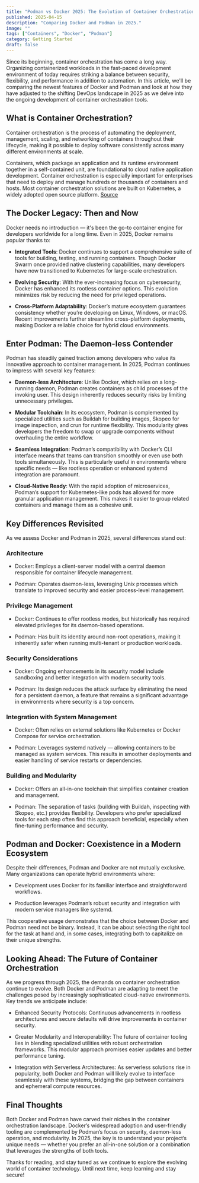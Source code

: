 ```yaml
---
title: "Podman vs Docker 2025: The Evolution of Container Orchestration"
published: 2025-04-15
description: "Comparing Docker and Podman in 2025."
image: ""
tags: ["Containers", "Docker", "Podman"]
category: Getting Started
draft: false
---
```


Since its beginning, container orchestration has come a long way. Organizing containerized workloads in the fast-paced development environment of today requires striking a balance between security, flexibility, and performance in addition to automation. In this article, we'll be comparing the newest features of Docker and Podman and look at how they have adjusted to the shifting DevOps landscape in 2025 as we delve into the ongoing development of container orchestration tools.

## What is Container Orchestration?

Container orchestration is the process of automating the deployment, management, scaling, and networking of containers throughout their lifecycle, making it possible to deploy software consistently across many different environments at scale.

Containers, which package an application and its runtime environment together in a self-contained unit, are foundational to cloud native application development. Container orchestration is especially important for enterprises that need to deploy and manage hundreds or thousands of containers and hosts. Most container orchestration solutions are built on Kubernetes, a widely adopted open source platform. [Source](https://www.redhat.com/en/topics/containers/what-is-container-orchestration)

## The Docker Legacy: Then and Now

Docker needs no introduction — it's been the go-to container engine for developers worldwide for a long time. Even in 2025, Docker remains popular thanks to:

- **Integrated Tools**: Docker continues to support a comprehensive suite of tools for building, testing, and running containers. Though Docker Swarm once provided native clustering capabilities, many developers have now transitioned to Kubernetes for large-scale orchestration.

- **Evolving Security**: With the ever-increasing focus on cybersecurity, Docker has enhanced its rootless container options. This evolution minimizes risk by reducing the need for privileged operations.

- **Cross-Platform Adaptability**: Docker’s mature ecosystem guarantees consistency whether you’re developing on Linux, Windows, or macOS. Recent improvements further streamline cross-platform deployments, making Docker a reliable choice for hybrid cloud environments.

## Enter Podman: The Daemon-less Contender

Podman has steadily gained traction among developers who value its innovative approach to container management. In 2025, Podman continues to impress with several key features:

- **Daemon-less Architecture**: Unlike Docker, which relies on a long-running daemon, Podman creates containers as child processes of the invoking user. This design inherently reduces security risks by limiting unnecessary privileges.

- **Modular Toolchain**: In its ecosystem, Podman is complemented by specialized utilities such as Buildah for building images, Skopeo for image inspection, and crun for runtime flexibility. This modularity gives developers the freedom to swap or upgrade components without overhauling the entire workflow.

- **Seamless Integration**: Podman’s compatibility with Docker’s CLI interface means that teams can transition smoothly or even use both tools simultaneously. This is particularly useful in environments where specific needs — like rootless operation or enhanced systemd integration are paramount.

- **Cloud-Native Ready**: With the rapid adoption of microservices, Podman’s support for Kubernetes-like pods has allowed for more granular application management. This makes it easier to group related containers and manage them as a cohesive unit.

## Key Differences Revisited

As we assess Docker and Podman in 2025, several differences stand out:

### Architecture

- Docker: Employs a client-server model with a central daemon responsible for container lifecycle management.

- Podman: Operates daemon-less, leveraging Unix processes which translate to improved security and easier process-level management.

### Privilege Management

- Docker: Continues to offer rootless modes, but historically has required elevated privileges for its daemon-based operations.

- Podman: Has built its identity around non-root operations, making it inherently safer when running multi-tenant or production workloads.

### Security Considerations

- Docker: Ongoing enhancements in its security model include sandboxing and better integration with modern security tools.

- Podman: Its design reduces the attack surface by eliminating the need for a persistent daemon, a feature that remains a significant advantage in environments where security is a top concern.

### Integration with System Management

- Docker: Often relies on external solutions like Kubernetes or Docker Compose for service orchestration.

- Podman: Leverages systemd natively — allowing containers to be managed as system services. This results in smoother deployments and easier handling of service restarts or dependencies.

### Building and Modularity

- Docker: Offers an all-in-one toolchain that simplifies container creation and management.

- Podman: The separation of tasks (building with Buildah, inspecting with Skopeo, etc.) provides flexibility. Developers who prefer specialized tools for each step often find this approach beneficial, especially when fine-tuning performance and security.

## Podman and Docker: Coexistence in a Modern Ecosystem

Despite their differences, Podman and Docker are not mutually exclusive. Many organizations can operate hybrid environments where:

- Development uses Docker for its familiar interface and straightforward workflows.

- Production leverages Podman’s robust security and integration with modern service managers like systemd.

This cooperative usage demonstrates that the choice between Docker and Podman need not be binary. Instead, it can be about selecting the right tool for the task at hand and, in some cases, integrating both to capitalize on their unique strengths.

## Looking Ahead: The Future of Container Orchestration

As we progress through 2025, the demands on container orchestration continue to evolve. Both Docker and Podman are adapting to meet the challenges posed by increasingly sophisticated cloud-native environments. Key trends we anticipate include:

- Enhanced Security Protocols: Continuous advancements in rootless architectures and secure defaults will drive improvements in container security.

- Greater Modularity and Interoperability: The future of container tooling lies in blending specialized utilities with robust orchestration frameworks. This modular approach promises easier updates and better performance tuning.

- Integration with Serverless Architectures: As serverless solutions rise in popularity, both Docker and Podman will likely evolve to interface seamlessly with these systems, bridging the gap between containers and ephemeral compute resources.

## Final Thoughts

Both Docker and Podman have carved their niches in the container orchestration landscape. Docker’s widespread adoption and user-friendly tooling are complemented by Podman’s focus on security, daemon-less operation, and modularity. In 2025, the key is to understand your project’s unique needs — whether you prefer an all-in-one solution or a combination that leverages the strengths of both tools.

Thanks for reading, and stay tuned as we continue to explore the evolving world of container technology. Until next time, keep learning and stay secure!
